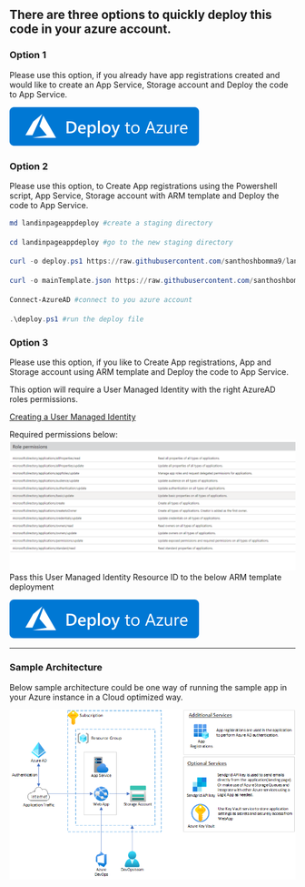 ## There are three options to quickly deploy this code in your azure account.

### Option 1
Please use this option, if you already have app registrations created and would like to create an App Service, Storage account and Deploy the code to App Service.

[![Deploy To Azure](https://raw.githubusercontent.com/Azure/azure-quickstart-templates/master/1-CONTRIBUTION-GUIDE/images/deploytoazure.svg?sanitize=true)](https://portal.azure.com/#create/Microsoft.Template/uri/https%3A%2F%2Fraw.githubusercontent.com%2Fsanthoshb-msft%2FCommercial-Marketplace-SaaS-Manual-On-Boarding%2Fsb-quickdeploy%2Fresources%2Fdeploy%2FmainTemplate.json)  



### Option 2
Please use this option, to Create App registrations using the Powershell script, App Service, Storage account with ARM template and Deploy the code to App Service.

```powershell
md landinpageappdeploy #create a staging directory

cd landinpageappdeploy #go to the new staging directory

curl -o deploy.ps1 https://raw.githubusercontent.com/santhoshbomma9/landingpage-deploy-automation/main/deploy.ps1  # pull deploy ps file

curl -o mainTemplate.json https://raw.githubusercontent.com/santhoshbomma9/landingpage-deploy-automation/main/mainTemplate.json  # pull template json file

Connect-AzureAD #connect to you azure account

.\deploy.ps1 #run the deploy file
```

### Option 3

Please use this option, if you like to Create App registrations, App and Storage account using ARM template and Deploy the code to App Service. 

This option will require a User Managed Identity with the right AzureAD roles permissions.

[Creating a User Managed Identity](https://docs.microsoft.com/en-us/azure/active-directory/managed-identities-azure-resources/how-to-manage-ua-identity-portal)

Required permissions below:
![Create custom role with these permissions and assigned to the User Managed Identity](../../ReadmeFiles/azure-ad-role-permissions.png)
Pass this User Managed Identity Resource ID to the below ARM template deployment

[![Deploy To Azure](https://raw.githubusercontent.com/Azure/azure-quickstart-templates/master/1-CONTRIBUTION-GUIDE/images/deploytoazure.svg?sanitize=true)](https://portal.azure.com/#create/Microsoft.Template/uri/https%3A%2F%2Fraw.githubusercontent.com%2Fsanthoshb-msft%2FCommercial-Marketplace-SaaS-Manual-On-Boarding%2Fsb-quickdeploy%2Fresources%2Fdeploy%2Fazuredeploy.json)  

---


### Sample Architecture
Below sample architecture could be one way of running the sample app in your Azure instance in a Cloud optimized way.

![Architecture Overview and Process Flow of the Solution](../../ReadmeFiles/saas-samplesdk-architecture.png)

</hr>

